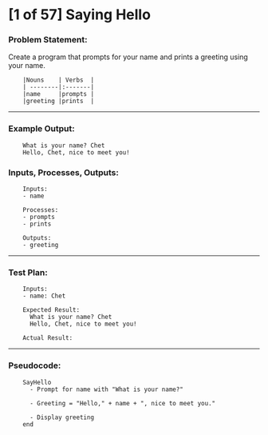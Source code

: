# [1 of 57] Saying Hello

### Problem Statement:

Create a program that prompts for your name and prints a greeting using your name.

        |Nouns    | Verbs  |
        | --------|:-------|
        |name     |prompts |
        |greeting |prints  |

---
### Example Output:

        What is your name? Chet
        Hello, Chet, nice to meet you!

### Inputs, Processes, Outputs:

        Inputs:
        - name

        Processes:
        - prompts
        - prints

        Outputs:
        - greeting

---
### Test Plan:

        Inputs:
        - name: Chet

        Expected Result:
          What is your name? Chet
          Hello, Chet, nice to meet you!

        Actual Result:

---
### Pseudocode:

        SayHello
          - Prompt for name with "What is your name?"
          
          - Greeting = "Hello," + name + ", nice to meet you."
          
          - Display greeting
        end
